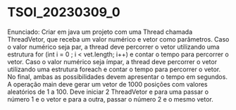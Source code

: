 # TSOI_20230309_0
  Enunciado:
    Criar em java um projeto com uma Thread chamada ThreadVetor, que receba um valor numérico e vetor como parâmetros. Caso o valor numérico seja par, a thread deve percorrer o vetor utilizando uma estrutura for (int i = 0 ; i < vet.length; i++) e contar o tempo para percorrer o vetor. Caso o valor numérico seja ímpar, a thread deve percorrer o vetor utilizando uma estrutura foreach e contar o tempo para percorrer o vetor. No final, ambas as possibilidades devem apresentar o tempo em segundos. A operação main deve gerar um vetor de 1000 posições com valores aleatórios de 1 a 100. Deve iniciar 2 ThreadVetor e para
uma passar o número 1 e o vetor e para a outra, passar o número 2 e o mesmo vetor.
    
